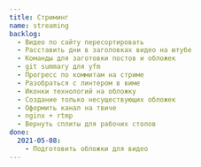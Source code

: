 ```yaml
---
title: Стриминг
name: streaming
backlog:
  - Видео по сайту пересортировать
  - Расставить дни в заголовках видео на ютубе
  - Команды для заготовки постов и обложек
  - git summary для yfm
  - Прогресс по коммитам на стриме
  - Разобраться с линтером в виме
  - Иконки технологий на обложку
  - Создание только несуществующих обложек
  - Оформить канал на твиче
  - nginx + rtmp
  - Вернуть сплиты для рабочих столов
done:
  2021-05-08:
    - Подготовить обложки для видео
---
```

